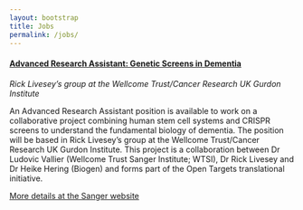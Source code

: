 ```yaml
---
layout: bootstrap
title: Jobs
permalink: /jobs/
---
```


#### [Advanced Research Assistant: Genetic Screens in Dementia](https://jobs.sanger.ac.uk/wd/plsql/wd_portal.show_job?p_web_site_id=1764&p_web_page_id=314056)
*Rick Livesey’s group at the Wellcome Trust/Cancer Research UK Gurdon Institute*

An Advanced Research Assistant position is available to work on a collaborative project combining human stem cell systems and CRISPR screens to understand the fundamental biology of dementia. The position will be based in Rick Livesey’s group at the Wellcome Trust/Cancer Research UK Gurdon Institute. This project is a collaboration between Dr Ludovic Vallier (Wellcome Trust Sanger Institute; WTSI), Dr Rick Livesey and Dr Heike Hering (Biogen) and forms part of the Open Targets translational initiative.


[More details at the Sanger website](https://jobs.sanger.ac.uk/wd/plsql/wd_portal.show_job?p_web_site_id=1764&p_web_page_id=314056)